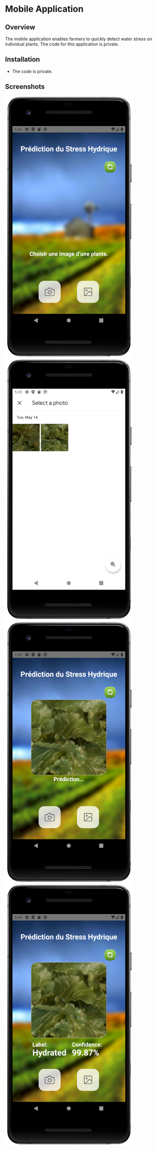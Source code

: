 # Mobile Application

## Overview
The mobile application enables farmers to quickly detect water stress on individual plants. The code for this application is private.

## Installation
- The code is private.

## Screenshots
![Screenshot1](ss1.png)
![Screenshot2](ss2.png)
![Screenshot2](ss3.png)
![Screenshot2](ss4.png)
